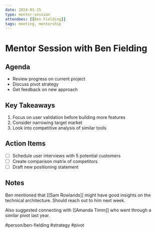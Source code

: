 ```yaml
---
date: 2024-01-15
type: mentor-session
attendees: [[Ben Fielding]]
tags: meeting, mentorship
---
```


# Mentor Session with Ben Fielding

## Agenda
- Review progress on current project
- Discuss pivot strategy
- Get feedback on new approach

## Key Takeaways
1. Focus on user validation before building more features
2. Consider narrowing target market
3. Look into competitive analysis of similar tools

## Action Items
- [ ] Schedule user interviews with 5 potential customers
- [ ] Create comparison matrix of competitors
- [ ] Draft new positioning statement

## Notes
Ben mentioned that [[Sam Rowlands]] might have good insights on the technical architecture. Should reach out to him next week.

Also suggested connecting with [[Amanda Timm]] who went through a similar pivot last year.

#person/ben-fielding #strategy #pivot